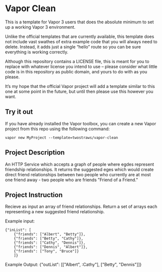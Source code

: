 # Vapor Clean

This is a template for Vapor 3 users that does the absolute minimum to set up a working Vapor 3 environment.

Unlike the official templates that are currently available, this template does not include vast swathes of extra example code that you will always need to delete. Instead, it adds just a single “hello” route so you can be sure everything is working correctly.

Although this repository contains a LICENSE file, this is meant for you to replace with whatever license you intend to use – please consider what little code is in this repository as public domain, and yours to do with as you please.

It’s my hope that the official Vapor project will add a template similar to this one at some point in the future, but until then please use this however you want.

## Try it out

If you have already installed the Vapor toolbox, you can create a new Vapor project from this repo using the following command:

    vapor new MyProject --template=twostraws/vapor-clean


## Project Description

An HTTP Service which accepts a graph of people where egdes represent friendship relationships. It returns the suggested eges which would create direct friend relationships between two people who currently are at most one friend away - two people who are friends "Friend of a Friend."

## Project Instruction

Recieve as input an array of friend relationships.
Return a set of arrays each representing a new suggested friend relationship. 

Example input:

    {"inList": [
        {"friends": ["Albert", "Betty"]},
        {"friends": ["Betty", "Cathy"]},
        {"friends": ["Cathy", "Dennis"]},
        {"friends": ["Dennis", "Albert"]},
        {"friends": ["Tony", "Bruce"]}
        ]}
        
 Example Output:
    {"outList": [["Albert", :Cathy"], ["Betty", "Dennis"]]}
    
    
    
